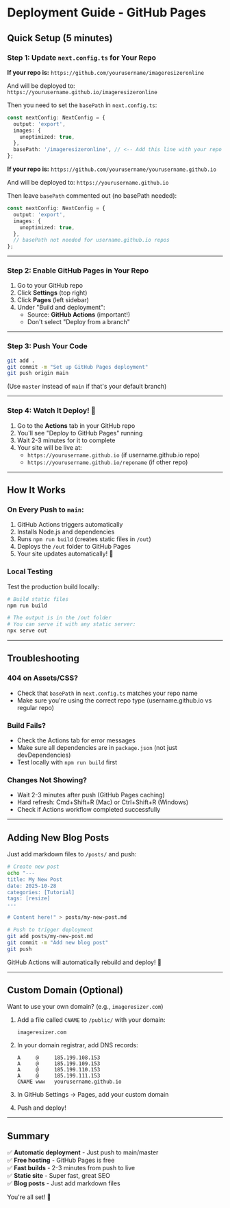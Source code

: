 # Deployment Guide - GitHub Pages

## Quick Setup (5 minutes)

### Step 1: Update `next.config.ts` for Your Repo

**If your repo is:** `https://github.com/yourusername/imageresizeronline`

And will be deployed to: `https://yourusername.github.io/imageresizeronline`

Then you need to set the `basePath` in `next.config.ts`:

```typescript
const nextConfig: NextConfig = {
  output: 'export',
  images: {
    unoptimized: true,
  },
  basePath: '/imageresizeronline', // <-- Add this line with your repo name
};
```

**If your repo is:** `https://github.com/yourusername/yourusername.github.io`

And will be deployed to: `https://yourusername.github.io`

Then leave `basePath` commented out (no basePath needed):

```typescript
const nextConfig: NextConfig = {
  output: 'export',
  images: {
    unoptimized: true,
  },
  // basePath not needed for username.github.io repos
};
```

---

### Step 2: Enable GitHub Pages in Your Repo

1. Go to your GitHub repo
2. Click **Settings** (top right)
3. Click **Pages** (left sidebar)
4. Under "Build and deployment":
   - Source: **GitHub Actions** (important!)
   - Don't select "Deploy from a branch"

---

### Step 3: Push Your Code

```bash
git add .
git commit -m "Set up GitHub Pages deployment"
git push origin main
```

(Use `master` instead of `main` if that's your default branch)

---

### Step 4: Watch It Deploy! 🚀

1. Go to the **Actions** tab in your GitHub repo
2. You'll see "Deploy to GitHub Pages" running
3. Wait 2-3 minutes for it to complete
4. Your site will be live at:
   - `https://yourusername.github.io` (if username.github.io repo)
   - `https://yourusername.github.io/reponame` (if other repo)

---

## How It Works

### On Every Push to `main`:
1. GitHub Actions triggers automatically
2. Installs Node.js and dependencies
3. Runs `npm run build` (creates static files in `/out`)
4. Deploys the `/out` folder to GitHub Pages
5. Your site updates automatically! 🎉

### Local Testing

Test the production build locally:

```bash
# Build static files
npm run build

# The output is in the /out folder
# You can serve it with any static server:
npx serve out
```

---

## Troubleshooting

### 404 on Assets/CSS?
- Check that `basePath` in `next.config.ts` matches your repo name
- Make sure you're using the correct repo type (username.github.io vs regular repo)

### Build Fails?
- Check the Actions tab for error messages
- Make sure all dependencies are in `package.json` (not just devDependencies)
- Test locally with `npm run build` first

### Changes Not Showing?
- Wait 2-3 minutes after push (GitHub Pages caching)
- Hard refresh: Cmd+Shift+R (Mac) or Ctrl+Shift+R (Windows)
- Check if Actions workflow completed successfully

---

## Adding New Blog Posts

Just add markdown files to `/posts/` and push:

```bash
# Create new post
echo "---
title: My New Post
date: 2025-10-28
categories: [Tutorial]
tags: [resize]
---

# Content here!" > posts/my-new-post.md

# Push to trigger deployment
git add posts/my-new-post.md
git commit -m "Add new blog post"
git push
```

GitHub Actions will automatically rebuild and deploy! 🚀

---

## Custom Domain (Optional)

Want to use your own domain? (e.g., `imageresizer.com`)

1. Add a file called `CNAME` to `/public/` with your domain:
   ```
   imageresizer.com
   ```

2. In your domain registrar, add DNS records:
   ```
   A     @     185.199.108.153
   A     @     185.199.109.153
   A     @     185.199.110.153
   A     @     185.199.111.153
   CNAME www   yourusername.github.io
   ```

3. In GitHub Settings → Pages, add your custom domain

4. Push and deploy!

---

## Summary

✅ **Automatic deployment** - Just push to main/master  
✅ **Free hosting** - GitHub Pages is free  
✅ **Fast builds** - 2-3 minutes from push to live  
✅ **Static site** - Super fast, great SEO  
✅ **Blog posts** - Just add markdown files  

You're all set! 🎉

